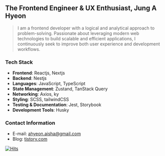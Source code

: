 ## The Frontend Engineer & UX Enthusiast, Jung A Hyeon

> I am a frontend developer with a logical and analytical approach to problem-solving. Passionate about leveraging modern web technologies to build scalable and efficient applications, I continuously seek to improve both user experience and development workflows.

### Tech Stack

- **Frontend**: Reactjs, Nextjs
- **Backend**: Nestjs
- **Languages**: JavaScript, TypeScript
- **State Management**: Zustand, TanStack Query
- **Networking**: Axios, ky
- **Styling**: SCSS, tailwindCSS
- **Testing & Documentation**: Jest, Storybook
- **Development Tools**: Husky

### Contact Information

- E-mail: [ahyeon.aisha@gmail.com](mailto:ahyeon.aisha@gmail.com)
- Blog: [tistory.com](https://a-honey.tistory.com/)

[![Hits](https://hits.seeyoufarm.com/api/count/incr/badge.svg?url=https%3A%2F%2Fgithub.com%2Fa-honey&count_bg=%23FF8000&title_bg=%23555555&icon=&icon_color=%23E7E7E7&title=hits&edge_flat=false)](https://hits.seeyoufarm.com)
